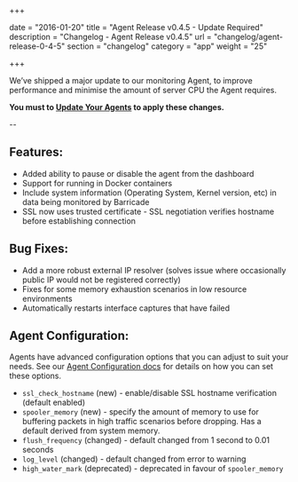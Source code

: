 +++

date = "2016-01-20"
title = "Agent Release v0.4.5 - Update Required"
description = "Changelog - Agent Release v0.4.5"
url = "changelog/agent-release-0-4-5"
section = "changelog"
category = "app"
weight = "25"

+++

We’ve shipped a major update to our monitoring Agent, to improve performance and minimise the amount of server CPU the Agent requires.

**You must to [Update Your Agents](../../using-barricade/#updating-agents) to apply these changes.**

--



## Features:

* Added ability to pause or disable the agent from the dashboard
* Support for running in Docker containers
* Include system information (Operating System, Kernel version, etc) in data being monitored by Barricade
* SSL now uses trusted certificate - SSL negotiation verifies hostname before establishing connection


## Bug Fixes:

* Add a more robust external IP resolver (solves issue where occasionally public IP would not be registered correctly)
* Fixes for some memory exhaustion scenarios in low resource environments
* Automatically restarts interface captures that have failed


## Agent Configuration:

Agents have advanced configuration options that you can adjust to suit your needs. See our [Agent Configuration docs](../../using-barricade/#configuring-agents) for details on how you can set these options.

* `ssl_check_hostname` (new) - enable/disable SSL hostname verification (default enabled)
* `spooler_memory` (new) - specify the amount of memory to use for buffering packets in high traffic scenarios before dropping. Has a default derived from system memory.
* `flush_frequency` (changed) - default changed from 1 second to 0.01 seconds
* `log_level` (changed) - default changed from error to warning
* `high_water_mark` (deprecated) - deprecated in favour of `spooler_memory`